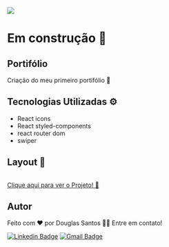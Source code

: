 <img src="https://img.shields.io/static/v1?label=Projeto&message=Portifolio&color=38bdf8&style=for-the-badge&logo=ghost"/>

# Em construção 🚧

## Portifólio

Criação do meu primeiro portifólio 🌟

## Tecnologias Utilizadas ⚙️
- React icons
- React styled-components
- react router dom
- swiper

## Layout 🎨

<div align="center">
  <img src="" alt="">
</div>

[Clique aqui para ver o Projeto! 🔎](https://portifolio-douglasantosilva.vercel.app/)

## Autor
 <p>Feito com ❤️ por Douglas Santos 👋🏽 Entre em contato!</p>


[![Linkedin Badge](https://img.shields.io/badge/-Douglas-blue?style=flat-square&logo=Linkedin&logoColor=white&link=https://www.linkedin.com/in/https://www.linkedin.com/in/douglas-santos-ba24a31a5)](https://www.linkedin.com/in/douglas-santos-ba24a31a5) 
[![Gmail Badge](https://img.shields.io/badge/-douglasantosdev@gmail.com-c14438?style=flat-square&logo=Gmail&logoColor=white&link=mailto:douglasantosdev@gmail.com)](mailto:douglasantosdev@gmail.com)
